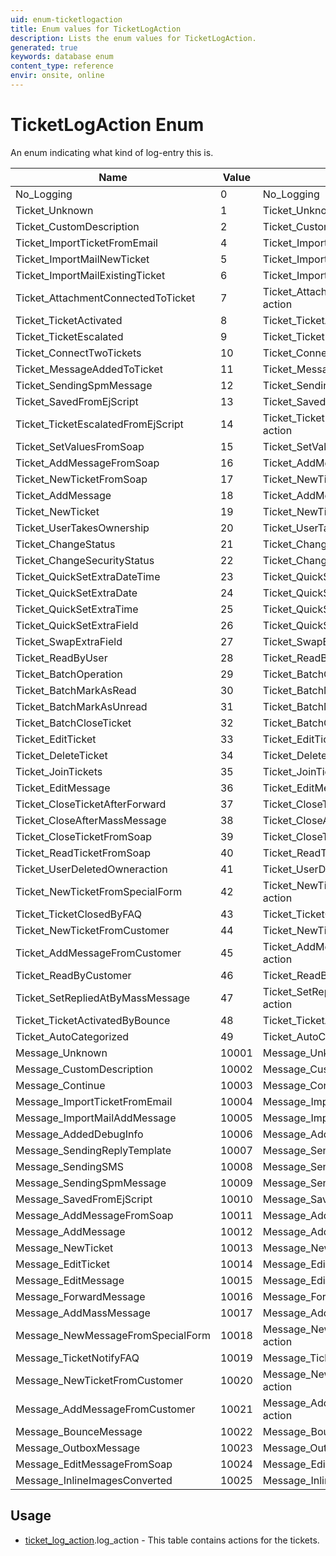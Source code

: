 ```yaml
---
uid: enum-ticketlogaction
title: Enum values for TicketLogAction
description: Lists the enum values for TicketLogAction.
generated: true
keywords: database enum
content_type: reference
envir: onsite, online
---
```


# TicketLogAction Enum

An enum indicating what kind of log-entry this is.

| Name | Value | Description |
|------|-------|-------------|
|No_Logging|0|No_Logging|
|Ticket_Unknown|1|Ticket_Unknown action|
|Ticket_CustomDescription|2|Ticket_CustomDescription action|
|Ticket_ImportTicketFromEmail|4|Ticket_ImportTicketFromEmail action|
|Ticket_ImportMailNewTicket|5|Ticket_ImportMailNewTicket action|
|Ticket_ImportMailExistingTicket|6|Ticket_ImportMailExistingTicket action|
|Ticket_AttachmentConnectedToTicket|7|Ticket_AttachmentConnectedToTicket action|
|Ticket_TicketActivated|8|Ticket_TicketActivated action|
|Ticket_TicketEscalated|9|Ticket_TicketEscalated action|
|Ticket_ConnectTwoTickets|10|Ticket_ConnectTwoTickets action|
|Ticket_MessageAddedToTicket|11|Ticket_MessageAddedToTicket action|
|Ticket_SendingSpmMessage|12|Ticket_SendingSpmMessage action|
|Ticket_SavedFromEjScript|13|Ticket_SavedFromEjScript action|
|Ticket_TicketEscalatedFromEjScript|14|Ticket_TicketEscalatedFromEjScript action|
|Ticket_SetValuesFromSoap|15|Ticket_SetValuesFromSoap action|
|Ticket_AddMessageFromSoap|16|Ticket_AddMessageFromSoap action|
|Ticket_NewTicketFromSoap|17|Ticket_NewTicketFromSoap action|
|Ticket_AddMessage|18|Ticket_AddMessage action|
|Ticket_NewTicket|19|Ticket_NewTicket action|
|Ticket_UserTakesOwnership|20|Ticket_UserTakesOwnership action|
|Ticket_ChangeStatus|21|Ticket_ChangeStatus action|
|Ticket_ChangeSecurityStatus|22|Ticket_ChangeSecurityStatus action|
|Ticket_QuickSetExtraDateTime|23|Ticket_QuickSetExtraDateTime action|
|Ticket_QuickSetExtraDate|24|Ticket_QuickSetExtraDate action|
|Ticket_QuickSetExtraTime|25|Ticket_QuickSetExtraTime action|
|Ticket_QuickSetExtraField|26|Ticket_QuickSetExtraField action|
|Ticket_SwapExtraField|27|Ticket_SwapExtraField action|
|Ticket_ReadByUser|28|Ticket_ReadByUser action|
|Ticket_BatchOperation|29|Ticket_BatchOperation action|
|Ticket_BatchMarkAsRead|30|Ticket_BatchMarkAsRead action|
|Ticket_BatchMarkAsUnread|31|Ticket_BatchMarkAsUnread action|
|Ticket_BatchCloseTicket|32|Ticket_BatchCloseTicket action|
|Ticket_EditTicket|33|Ticket_EditTicket action|
|Ticket_DeleteTicket|34|Ticket_DeleteTicket action|
|Ticket_JoinTickets|35|Ticket_JoinTickets action|
|Ticket_EditMessage|36|Ticket_EditMessage action|
|Ticket_CloseTicketAfterForward|37|Ticket_CloseTicketAfterForward action|
|Ticket_CloseAfterMassMessage|38|Ticket_CloseAfterMassMessage action|
|Ticket_CloseTicketFromSoap|39|Ticket_CloseTicketFromSoap action|
|Ticket_ReadTicketFromSoap|40|Ticket_ReadTicketFromSoap action|
|Ticket_UserDeletedOwneraction|41|Ticket_UserDeletedOwneraction action|
|Ticket_NewTicketFromSpecialForm|42|Ticket_NewTicketFromSpecialForm action|
|Ticket_TicketClosedByFAQ|43|Ticket_TicketClosedByFAQ action|
|Ticket_NewTicketFromCustomer|44|Ticket_NewTicketFromCustomer action|
|Ticket_AddMessageFromCustomer|45|Ticket_AddMessageFromCustomer action|
|Ticket_ReadByCustomer|46|Ticket_ReadByCustomer action|
|Ticket_SetRepliedAtByMassMessage|47|Ticket_SetRepliedAtByMassMessage action|
|Ticket_TicketActivatedByBounce|48|Ticket_TicketActivatedByBounce action|
|Ticket_AutoCategorized|49|Ticket_AutoCategorized action|
|Message_Unknown|10001|Message_Unknown action|
|Message_CustomDescription|10002|Message_CustomDescription action|
|Message_Continue|10003|Message_Continue action|
|Message_ImportTicketFromEmail|10004|Message_ImportTicketFromEmail action|
|Message_ImportMailAddMessage|10005|Message_ImportMailAddMessage action|
|Message_AddedDebugInfo|10006|Message_AddedDebugInfo action|
|Message_SendingReplyTemplate|10007|Message_SendingReplyTemplate action|
|Message_SendingSMS|10008|Message_SendingSMS action|
|Message_SendingSpmMessage|10009|Message_SendingSpmMessage action|
|Message_SavedFromEjScript|10010|Message_SavedFromEjScript action|
|Message_AddMessageFromSoap|10011|Message_AddMessageFromSoap action|
|Message_AddMessage|10012|Message_AddMessage action|
|Message_NewTicket|10013|Message_NewTicket action|
|Message_EditTicket|10014|Message_EditTicket action|
|Message_EditMessage|10015|Message_EditMessage action|
|Message_ForwardMessage|10016|Message_ForwardMessage action|
|Message_AddMassMessage|10017|Message_AddMassMessage action|
|Message_NewMessageFromSpecialForm|10018|Message_NewMessageFromSpecialForm action|
|Message_TicketNotifyFAQ|10019|Message_TicketNotifyFAQ action|
|Message_NewTicketFromCustomer|10020|Message_NewTicketFromCustomer action|
|Message_AddMessageFromCustomer|10021|Message_AddMessageFromCustomer action|
|Message_BounceMessage|10022|Message_BounceMessage action|
|Message_OutboxMessage|10023|Message_OutboxMessage action|
|Message_EditMessageFromSoap|10024|Message_EditMessageFromSoap action|
|Message_InlineImagesConverted|10025|Message_InlineImagesConverted action|

## Usage

* [ticket_log_action](../ticket-log-action.md).log_action - This table contains actions for the tickets.
